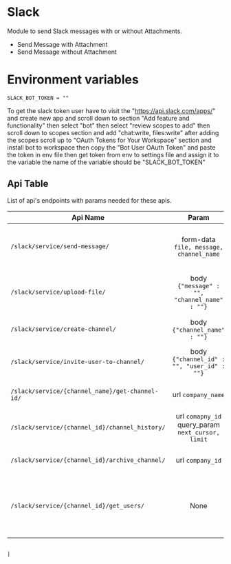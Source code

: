 # Slack

Module to send Slack messages with or without Attachments.

- Send Message with Attachment
- Send Message without Attachment 

# Environment variables

```
SLACK_BOT_TOKEN = ""
```

To get the slack token user have to visit the "https://api.slack.com/apps/" and create new app and scroll down to section 
"Add feature and functionality" then select "bot" then select "review scopes to add" then scroll down to scopes section 
and add "chat:write, files:write" after adding the scopes scroll up to "OAuth Tokens for Your Workspace" section and
install bot to workspace then copy the "Bot User OAuth Token" and paste the token in env file then get token from env to settings file 
and assign it to the variable the name of the variable should be "SLACK_BOT_TOKEN"


## Api Table
List of api's endpoints with params needed for these apis.

| Api Name                                        |                       Param                       | Description                                                                                        |
|-------------------------------------------------|:-------------------------------------------------:|:---------------------------------------------------------------------------------------------------|
| `/slack/service/send-message/`                  |      form-data `file, message, channel_name`      | Takes files, message, channel name and send the message with file to respective channel.           |
| `/slack/service/upload-file/`                   |   body `{"message" : "", "channel_name" : ""}`    | Takes message and channel name and send the message to respective channel.                         |
| `/slack/service/create-channel/`                |           body `{"channel_name" : ""}`            | Takes channel name and create new channel                                                          |
| `/slack/service/invite-user-to-channel/`        |    body `{"channel_id" : "", "user_id" : ""}`     | Takes user id and channel name and added respective user to that channel                           |
| `/slack/service/{channel_name}/get-channel-id/` |                url `company_name`                 | Takes channel name and return channel id                                                           |
| `/slack/service/{channel_id}/channel_history/`  | url `comapny_id` query_param `next_cursor, limit` | Takes channel id and limit and return conversation and channel history                             |
| `/slack/service/{channel_id}/archive_channel/`  |                 url `company_id`                  | Takes channel id and archive that channel                                                          |
| `/slack/service/{channel_id}/get_users/`        |                       None                        | This method returns a list of all users in the workspace. This includes deleted/deactivated users. |

                                                                                         |
